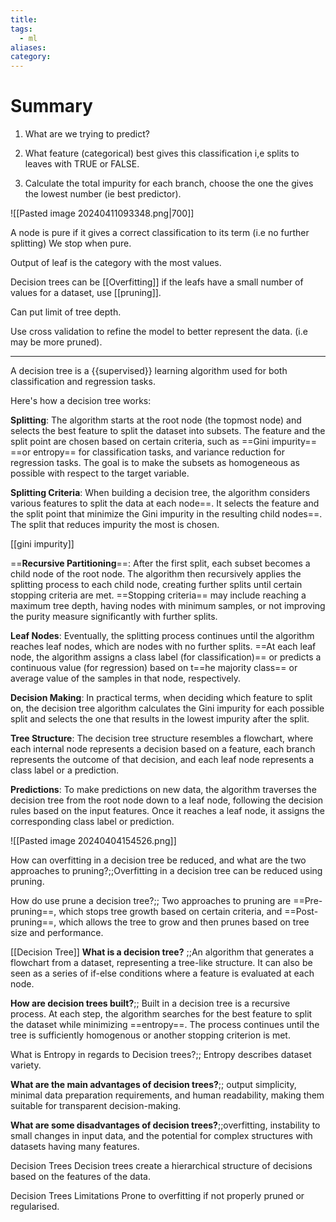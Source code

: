 ```yaml
---
title: 
tags:
  - ml
aliases: 
category:
---
```

# Summary

1) What are we trying to predict?

2) What feature (categorical) best gives this classification i,e splits to leaves with TRUE or FALSE.
3) Calculate the total impurity for each branch, choose the one the gives the lowest number (ie best predictor).

![[Pasted image 20240411093348.png|700]]

A node is pure if it gives a correct classification to its term (i.e no further splitting) We stop when pure.

Output of leaf is the category with the most values.

Decision trees can be [[Overfitting]] if the leafs have a small number of values for a dataset, use [[pruning]]. 

Can put limit of tree depth.

Use cross validation to refine the model to better represent the data. (i.e may be more pruned).

---

A decision tree is a {{supervised}} learning algorithm used for both classification and regression tasks. 

Here's how a decision tree works:

**Splitting**: The algorithm starts at the root node (the topmost node) and selects the best feature to split the dataset into subsets. The feature and the split point are chosen based on certain criteria, such as ==Gini impurity== ==or entropy== for classification tasks, and variance reduction for regression tasks. The goal is to make the subsets as homogeneous as possible with respect to the target variable.

**Splitting Criteria**: When building a decision tree, the algorithm considers various features to split the data at each node==. It selects the feature and the split point that minimize the Gini impurity in the resulting child nodes==. The split that reduces impurity the most is chosen.

[[gini impurity]]

==**Recursive Partitioning**==: After the first split, each subset becomes a child node of the root node. The algorithm then recursively applies the splitting process to each child node, creating further splits until certain stopping criteria are met. ==Stopping criteria== may include reaching a maximum tree depth, having nodes with minimum samples, or not improving the purity measure significantly with further splits.

**Leaf Nodes**: Eventually, the splitting process continues until the algorithm reaches leaf nodes, which are nodes with no further splits. ==At each leaf node, the algorithm assigns a class label (for classification)== or predicts a continuous value (for regression) based on t==he majority class== or average value of the samples in that node, respectively.

 **Decision Making**: In practical terms, when deciding which feature to split on, the decision tree algorithm calculates the Gini impurity for each possible split and selects the one that results in the lowest impurity after the split.

**Tree Structure**: The decision tree structure resembles a flowchart, where each internal node represents a decision based on a feature, each branch represents the outcome of that decision, and each leaf node represents a class label or a prediction.

**Predictions**: To make predictions on new data, the algorithm traverses the decision tree from the root node down to a leaf node, following the decision rules based on the input features. Once it reaches a leaf node, it assigns the corresponding class label or prediction.


![[Pasted image 20240404154526.png]]

How can overfitting in a decision tree be reduced, and what are the two approaches to pruning?;;Overfitting in a decision tree can be reduced using pruning. 

How do use prune a decision tree?;; Two approaches to pruning are ==Pre-pruning==, which stops tree growth based on certain criteria, and ==Post-pruning==, which allows the tree to grow and then prunes based on tree size and performance.



[[Decision Tree]]
**What is a decision tree?** ;;An algorithm that generates a flowchart from a dataset, representing a tree-like structure. It can also be seen as a series of if-else conditions where a feature is evaluated at each node.

**How are decision trees built?**;; Built in a decision tree is a recursive process. At each step, the algorithm searches for the best feature to split the dataset while minimizing ==entropy==.  The process continues until the tree is sufficiently homogenous or another stopping criterion is met.

What is Entropy in regards to Decision trees?;; Entropy describes dataset variety.

**What are the main advantages of decision trees?**;; output simplicity, minimal data preparation requirements, and human readability, making them suitable for transparent decision-making.

**What are some disadvantages of decision trees?**;;overfitting, instability to small changes in input data, and the potential for complex structures with datasets having many features.

Decision Trees
Decision trees create a hierarchical structure of decisions based on the features of the data.

Decision Trees
Limitations
Prone to overfitting if not properly pruned or regularised.